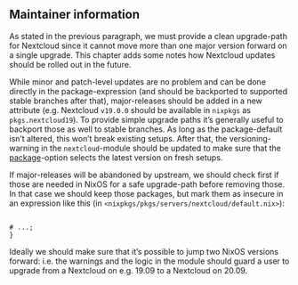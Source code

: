 ## Maintainer information

As stated in the previous paragraph, we must provide a clean upgrade-path for Nextcloud since it cannot move more than one major version forward on a single upgrade. This chapter adds some notes how Nextcloud updates should be rolled out in the future.

While minor and patch-level updates are no problem and can be done directly in the package-expression (and should be backported to supported stable branches after that), major-releases should be added in a new attribute (e.g. Nextcloud `v19.0.0` should be available in `nixpkgs` as `pkgs.nextcloud19`). To provide simple upgrade paths it’s generally useful to backport those as well to stable branches. As long as the package-default isn’t altered, this won’t break existing setups. After that, the versioning-warning in the `nextcloud`-module should be updated to make sure that the [package](options.html#opt-services.nextcloud.package)-option selects the latest version on fresh setups.

If major-releases will be abandoned by upstream, we should check first if those are needed in NixOS for a safe upgrade-path before removing those. In that case we should keep those packages, but mark them as insecure in an expression like this (in `<nixpkgs/pkgs/servers/nextcloud/default.nix>`):

```programlisting

# ...;
}
```

Ideally we should make sure that it’s possible to jump two NixOS versions forward: i.e. the warnings and the logic in the module should guard a user to upgrade from a Nextcloud on e.g. 19.09 to a Nextcloud on 20.09.

